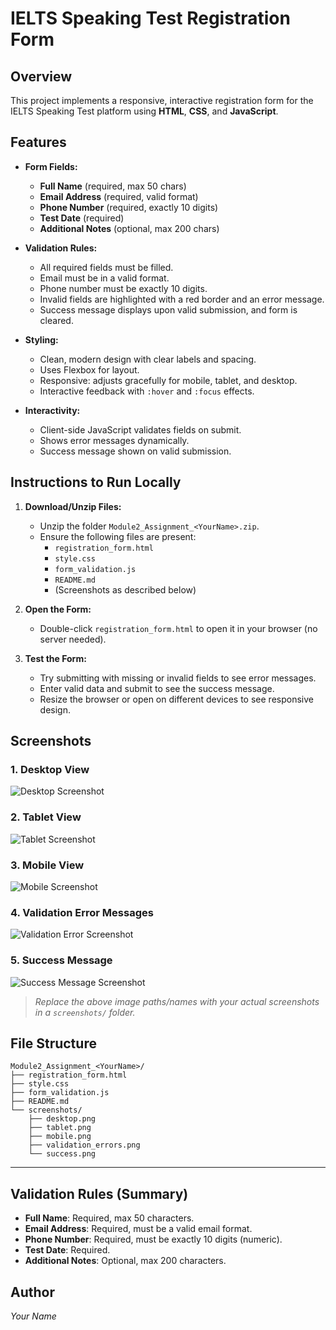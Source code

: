 # IELTS Speaking Test Registration Form

## Overview

This project implements a responsive, interactive registration form for the IELTS Speaking Test platform using **HTML**, **CSS**, and **JavaScript**.

## Features

- **Form Fields:**
  - **Full Name** (required, max 50 chars)
  - **Email Address** (required, valid format)
  - **Phone Number** (required, exactly 10 digits)
  - **Test Date** (required)
  - **Additional Notes** (optional, max 200 chars)

- **Validation Rules:**
  - All required fields must be filled.
  - Email must be in a valid format.
  - Phone number must be exactly 10 digits.
  - Invalid fields are highlighted with a red border and an error message.
  - Success message displays upon valid submission, and form is cleared.

- **Styling:**
  - Clean, modern design with clear labels and spacing.
  - Uses Flexbox for layout.
  - Responsive: adjusts gracefully for mobile, tablet, and desktop.
  - Interactive feedback with `:hover` and `:focus` effects.

- **Interactivity:**
  - Client-side JavaScript validates fields on submit.
  - Shows error messages dynamically.
  - Success message shown on valid submission.

## Instructions to Run Locally

1. **Download/Unzip Files:**
   - Unzip the folder `Module2_Assignment_<YourName>.zip`.
   - Ensure the following files are present:
     - `registration_form.html`
     - `style.css`
     - `form_validation.js`
     - `README.md`
     - (Screenshots as described below)

2. **Open the Form:**
   - Double-click `registration_form.html` to open it in your browser (no server needed).

3. **Test the Form:**
   - Try submitting with missing or invalid fields to see error messages.
   - Enter valid data and submit to see the success message.
   - Resize the browser or open on different devices to see responsive design.

## Screenshots

### 1. Desktop View
![Desktop Screenshot](screenshots/desktop.png)

### 2. Tablet View
![Tablet Screenshot](screenshots/tablet.png)

### 3. Mobile View
![Mobile Screenshot](screenshots/mobile.png)

### 4. Validation Error Messages
![Validation Error Screenshot](screenshots/validation_errors.png)

### 5. Success Message
![Success Message Screenshot](screenshots/success.png)

> _Replace the above image paths/names with your actual screenshots in a `screenshots/` folder._

## File Structure

```
Module2_Assignment_<YourName>/
├── registration_form.html
├── style.css
├── form_validation.js
├── README.md
└── screenshots/
    ├── desktop.png
    ├── tablet.png
    ├── mobile.png
    ├── validation_errors.png
    └── success.png
```

---

## Validation Rules (Summary)

- **Full Name**: Required, max 50 characters.
- **Email Address**: Required, must be a valid email format.
- **Phone Number**: Required, must be exactly 10 digits (numeric).
- **Test Date**: Required.
- **Additional Notes**: Optional, max 200 characters.

## Author

_Your Name_

